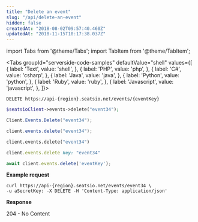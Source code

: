 ```yaml
---
title: "Delete an event"
slug: "/api/delete-an-event"
hidden: false
createdAt: "2018-08-02T09:57:40.460Z"
updatedAt: "2018-11-15T10:17:38.037Z"
---
```


import Tabs from '@theme/Tabs';
import TabItem from '@theme/TabItem';




<Tabs 
  groupId="serverside-code-samples"
  defaultValue="shell"
  values={[
{ label: 'Text', value: 'shell', },
{ label: 'PHP', value: 'php', },
{ label: 'C#', value: 'csharp', },
{ label: 'Java', value: 'java', },
{ label: 'Python', value: 'python', },
{ label: 'Ruby', value: 'ruby', },
{ label: 'Javascript', value: 'javascript', },
]}>
<TabItem value='shell'>

```shell
DELETE https://api-{region}.seatsio.net/events/{eventKey}
```

</TabItem>
<TabItem value='php'>

```php
$seatsioClient->events->delete("event34");
```

</TabItem>
<TabItem value='csharp'>

```csharp
Client.Events.Delete("event34");
```

</TabItem>
<TabItem value='java'>

```java
client.events.delete("event34");
```

</TabItem>
<TabItem value='python'>

```python
client.events.delete("event34")
```

</TabItem>
<TabItem value='ruby'>

```ruby
client.events.delete key: "event34"

```

</TabItem>
<TabItem value='javascript'>

```javascript
await client.events.delete('eventKey');
```

</TabItem>
</Tabs>




**Example request**

```shell
curl https://api-{region}.seatsio.net/events/event34 \
-u aSecretKey: -X DELETE -H 'Content-Type: application/json'
```

**Response**

204 - No Content
